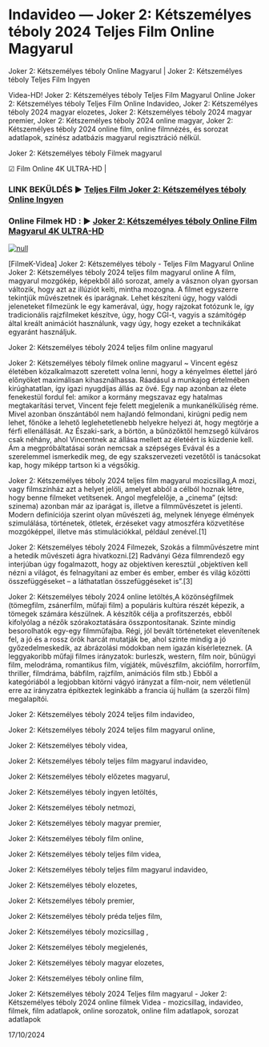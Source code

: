 # Indavideo — Joker 2: Kétszemélyes téboly 2024 Teljes Film Online Magyarul

Joker 2: Kétszemélyes téboly Online Magyarul | Joker 2: Kétszemélyes téboly Teljes Film Ingyen

Videa-HD! Joker 2: Kétszemélyes téboly Teljes Film Magyarul Online Joker 2: Kétszemélyes téboly Teljes Film Online Indavideo, Joker 2: Kétszemélyes téboly 2024 magyar elozetes, Joker 2: Kétszemélyes téboly 2024 magyar premier, Joker 2: Kétszemélyes téboly 2024 online magyar, Joker 2: Kétszemélyes téboly 2024 online film, online filmnézés, és sorozat adatlapok, színész adatbázis magyarul regisztráció nélkül.

Joker 2: Kétszemélyes téboly Filmek magyarul

☑ Film Online 4K ULTRA-HD |

### LINK BEKÜLDÉS ▶️ [Teljes Film Joker 2: Kétszemélyes téboly Online Ingyen](https://t.co/RThVJ8GmDL)

### Online Filmek HD : ▶️ [Joker 2: Kétszemélyes téboly Online Film Magyarul 4K ULTRA-HD](https://t.co/RThVJ8GmDL)

[![null](https://static.wixstatic.com/media/855a25_043b5abeb4ae4d35ac003198e7fe56ed~mv2.gif)](https://t.co/RThVJ8GmDL)

[FilmeK-Videa] Joker 2: Kétszemélyes téboly - Teljes Film Magyarul Online Joker 2: Kétszemélyes téboly 2024 teljes film magyarul online A film, magyarul mozgókép, képekből álló sorozat, amely a vásznon olyan gyorsan változik, hogy azt az illúziót kelti, mintha mozogna. A filmet egyszerre tekintjük művészetnek és iparágnak. Lehet készíteni úgy, hogy valódi jeleneteket filmezünk le egy kamerával, úgy, hogy rajzokat fotózunk le, így tradicionális rajzfilmeket készítve, úgy, hogy CGI-t, vagyis a számítógép által kreált animációt használunk, vagy úgy, hogy ezeket a technikákat egyaránt használjuk.

Joker 2: Kétszemélyes téboly 2024 teljes film online magyarul

Joker 2: Kétszemélyes téboly filmek online magyarul ~ Vincent egész életében közalkalmazott szeretett volna lenni, hogy a kényelmes élettel járó előnyöket maximálisan kihasználhassa. Ráadásul a munkajog értelmében kirúghatatlan, így igazi nyugdíjas állás az övé. Egy nap azonban az élete fenekestül fordul fel: amikor a kormány megszavaz egy hatalmas megtakarítási tervet, Vincent feje felett megjelenik a munkanélküliség réme. Mivel azonban önszántából nem hajlandó felmondani, kirúgni pedig nem lehet, főnöke a lehető leglehetetlenebb helyekre helyezi át, hogy megtörje a férfi ellenállását. Az Északi-sark, a börtön, a bűnözőktől hemzsegő külváros csak néhány, ahol Vincentnek az állása mellett az életéért is küzdenie kell. Ám a megpróbáltatásai során nemcsak a szépséges Evával és a szerelemmel ismerkedik meg, de egy szakszervezeti vezetőtől is tanácsokat kap, hogy miképp tartson ki a végsőkig.

Joker 2: Kétszemélyes téboly 2024 teljes film magyarul mozicsillag,A mozi, vagy filmszínház azt a helyet jelöli, amelyet abból a célból hoznak létre, hogy benne filmeket vetítsenek. Angol megfelelője, a „cinema” (ejtsd: szinema) azonban már az iparágat is, illetve a filmművészetet is jelenti. Modern definíciója szerint olyan művészeti ág, melynek lényege élmények szimulálása, történetek, ötletek, érzéseket vagy atmoszféra közvetítése mozgóképpel, illetve más stimulációkkal, például zenével.[1]

Joker 2: Kétszemélyes téboly 2024 Filmezek, Szokás a filmművészetre mint a hetedik művészeti ágra hivatkozni.[2] Radványi Géza filmrendező egy interjúban úgy fogalmazott, hogy az objektíven keresztül „objektíven kell nézni a világot, és felnagyítani az ember és ember, ember és világ közötti összefüggéseket – a láthatatlan összefüggéseket is”.[3]

Joker 2: Kétszemélyes téboly 2024 online letöltés,A közönségfilmek (tömegfilm, zsánerfilm, műfaji film) a populáris kultúra részét képezik, a tömegek számára készülnek. A készítők célja a profitszerzés, ebből kifolyólag a nézők szórakoztatására összpontosítanak. Szinte mindig besorolhatók egy-egy filmműfajba. Régi, jól bevált történeteket elevenítenek fel, a jó és a rossz örök harcát mutatják be, ahol szinte mindig a jó győzedelmeskedik, az ábrázolási módokban nem igazán kísérleteznek. (A leggyakoribb műfaji filmes irányzatok: burleszk, western, film noir, bűnügyi film, melodráma, romantikus film, vígjáték, művészfilm, akciófilm, horrorfilm, thriller, filmdráma, bábfilm, rajzfilm, animációs film stb.) Ebből a kategóriából a legjobban kitörni vágyó irányzat a film-noir, nem véletlenül erre az irányzatra építkeztek leginkább a francia új hullám (a szerzői film) megalapítói.

Joker 2: Kétszemélyes téboly 2024 teljes film indavideo,

Joker 2: Kétszemélyes téboly 2024 teljes film magyarul online,

Joker 2: Kétszemélyes téboly videa,

Joker 2: Kétszemélyes téboly teljes film magyarul indavideo,

Joker 2: Kétszemélyes téboly előzetes magyarul,

Joker 2: Kétszemélyes téboly ingyen letöltés,

Joker 2: Kétszemélyes téboly netmozi,

Joker 2: Kétszemélyes téboly magyar premier,

Joker 2: Kétszemélyes téboly film online,

Joker 2: Kétszemélyes téboly teljes film videa,

Joker 2: Kétszemélyes téboly teljes film magyarul indavideo,

Joker 2: Kétszemélyes téboly elozetes,

Joker 2: Kétszemélyes téboly premier,

Joker 2: Kétszemélyes téboly préda teljes film,

Joker 2: Kétszemélyes téboly mozicsillag ,

Joker 2: Kétszemélyes téboly megjelenés,

Joker 2: Kétszemélyes téboly magyar elozetes,

Joker 2: Kétszemélyes téboly online film,

Joker 2: Kétszemélyes téboly 2024 Teljes film magyarul - Joker 2: Kétszemélyes téboly 2024 online filmek Videa - mozicsillag, indavideo, filmek, film adatlapok, online sorozatok, online film adatlapok, sorozat adatlapok

17/10/2024
